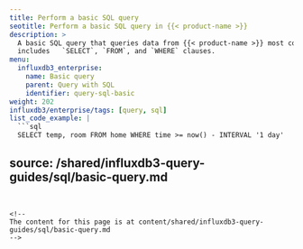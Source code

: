 ```yaml
---
title: Perform a basic SQL query
seotitle: Perform a basic SQL query in {{< product-name >}}
description: >
  A basic SQL query that queries data from {{< product-name >}} most commonly
  includes   `SELECT`, `FROM`, and `WHERE` clauses.
menu:
  influxdb3_enterprise:
    name: Basic query
    parent: Query with SQL
    identifier: query-sql-basic
weight: 202
influxdb3/enterprise/tags: [query, sql]
list_code_example: |
  ```sql
  SELECT temp, room FROM home WHERE time >= now() - INTERVAL '1 day'
  ```
source: /shared/influxdb3-query-guides/sql/basic-query.md
---
```


<!--
The content for this page is at content/shared/influxdb3-query-guides/sql/basic-query.md
-->
